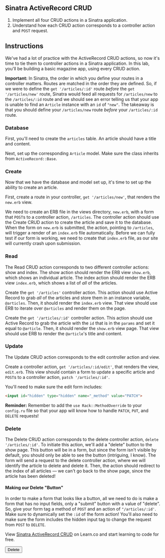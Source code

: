 ## Sinatra ActiveRecord CRUD

1. Implement all four CRUD actions in a Sinatra application.
2. Understand how each CRUD action corresponds to a controller action and `POST`
   request.

## Instructions

We've had a lot of practice with the ActiveRecord CRUD actions, so now it's
time to tie them to controller actions in a Sinatra application. In this lab,
you'll be building a basic magazine app, using every CRUD action.

**Important:** In Sinatra, the order in which you define your routes in a
controller matters. Routes are matched in the order they are defined. So, if we
were to define the `get '/articles/:id'` route _before_ the `get '/articles/new'`
route, Sinatra would feed all requests for `/articles/new` to the `/articles/:id`
route and we should see an error telling us that your app is unable to find an
`Article` instance with an `id` of `"new"`. The takeaway is that you should define
your `/articles/new` route _before_ your `/articles/:id` route.

### Database

First, you'll need to create the `articles` table. An article should have a title
and content.

Next, set up the corresponding `Article` model. Make sure the class inherits from `ActiveRecord::Base`.

### Create

Now that we have the database and model set up, it's time to set up the ability
to create an article.

First, create a route in your controller, `get '/articles/new'`, that renders the
`new.erb` view.

We need to create an ERB file in the views directory, `new.erb`, with a form
that `POST`s to a controller action, `/articles`. The controller action should use
the Create CRUD action to create the article and save it to the database.
When the form on `new.erb` is submitted, the action, pointing to `/articles`,
will trigger a render of an `index.erb` file automatically. Before we can
fully test if our form is working, we need to create that `index.erb` file, as
our site will currently crash upon submission.

### Read

The Read CRUD action corresponds to two different controller actions: show and
index. The show action should render the ERB view `show.erb`, which shows an
individual article. The index action should render the ERB view `index.erb`, which
shows a list of _all_ of the articles.

Create the `get '/articles'` controller action. This action should use Active
Record to grab _all_ of the articles and store them in an instance variable,
`@articles`. Then, it should render the `index.erb` view. That view should use ERB
to iterate over `@articles` and render them on the page.

Create the `get '/articles/:id'` controller action. This action should use
Active Record to grab the article with the `id` that is in the `params` and set
it equal to `@article`. Then, it should render the `show.erb` view page. That
view should use ERB to render the `@article`'s title and content.

### Update

The Update CRUD action corresponds to the edit controller action and view.

Create a controller action, `get '/articles/:id/edit'`, that renders the view,
`edit.erb`. This view should contain a form to update a specific article and
`POST`s to a controller action, `patch '/articles/:id'`.

You'll need to make sure the edit form includes:

```html
<input id="hidden" type="hidden" name="_method" value="PATCH">
```

**Reminder:** Remember to add the `use Rack::MethodOverride` to your
`config.ru` file so that your app will know how to handle `PATCH`, `PUT`, and `DELETE`
requests!

### Delete

The Delete CRUD action corresponds to the delete controller action, `delete
'/articles/:id'`. To initiate this action, we'll add a "delete" button to the
show page. This button will be in a form, but since the form isn't visible by
default, you should only be able to see the button (intriguing, I know). The
form will send a request to the delete controller action, where we will
identify the article to delete and delete it.  Then, the action should redirect
to the index of all articles — we can't go back to the show page, since the
article has been deleted!

#### Making our Delete "Button"

In order to make a form that looks like a button, all we need to do is make a
form that has no input fields, only a "submit" button with a value of "delete".
So, give your form tag a method of `POST` and an action of `"/articles/:id'`.
Make sure to dynamically set the `:id` of the form action! You'll also need to
make sure the form includes the hidden input tag to change the request from
`POST` to `DELETE`.

<p class='util--hide'>View <a href='https://learn.co/lessons/sinatra-ar-crud-lab'>Sinatra ActiveRecord CRUD</a> on Learn.co and start learning to code for free.</p>


<form method="POST" action="/articles/<%= @articles.id %>">
    <input type="hidden" name="_method" value="DELETE" />
    <input type="submit" value="Delete"/>
</form>
